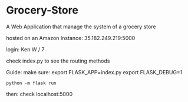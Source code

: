 # Grocery-Store
A Web Application that manage the system of a grocery store

hosted on an Amazon Instance: 35.182.249.219:5000

login: Ken W / 7

check index.py to see the routing methods

Guide: make sure: 
	export FLASK_APP=index.py
	export FLASK_DEBUG=1

	python -m flask run 

then: check localhost:5000
